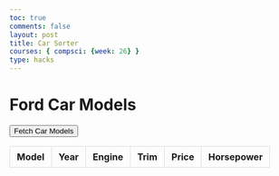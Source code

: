 ```yaml
---
toc: true
comments: false
layout: post
title: Car Sorter
courses: { compsci: {week: 26} }
type: hacks
---
```


<html lang="en">
<head>
    <meta charset="UTF-8">
    <meta name="viewport" content="width=device-width, initial-scale=1.0">
    <title>Ford Car Models</title>
    <style>
        table {
            width: 100%;
            border-collapse: collapse;
        }
        th, td {
            padding: 8px 12px;
            border: 1px solid #ddd;
            text-align: left;
        }
        th {
            cursor: pointer;
        }
    </style>
</head>
<body>
    <h1>Ford Car Models</h1>
    <button id="fetchDataBtn">Fetch Car Models</button>
    <table id="carTable">
        <thead>
            <tr>
                <th onclick="sortTable(0)">Model</th>
                <th onclick="sortTable(1)">Year</th>
                <th onclick="sortTable(2)">Engine</th>
                <th onclick="sortTable(3)">Trim</th>
                <th onclick="sortTable(4)">Price</th>
                <th onclick="sortTable(5)">Horsepower</th>
            </tr>
        </thead>
        <tbody>
            <!-- Data will be inserted here -->
        </tbody>
    </table>
    <script>
        document.getElementById('fetchDataBtn').addEventListener('click', fetchCarData);
        function fetchCarData() {
            fetch('http://127.0.0.1:5000/cars')
                .then(response => response.json())
                .then(data => {
                    const tableBody = document.getElementById('carTable').getElementsByTagName('tbody')[0];
                    tableBody.innerHTML = '';
                    data.forEach(car => {
                        const row = tableBody.insertRow();
                        row.insertCell(0).innerText = car.model_name;
                        row.insertCell(1).innerText = car.year;
                        row.insertCell(2).innerText = car.engine;
                        row.insertCell(3).innerText = car.trim;
                        row.insertCell(4).innerText = `$${car.price.toFixed(2)}`;
                        row.insertCell(5).innerText = car.horsepower;
                    });
                });
        }
        function sortTable(n) {
            const table = document.getElementById('carTable');
            let rows, switching, i, x, y, shouldSwitch, dir, switchcount = 0;
            switching = true;
            dir = "asc"; 
            while (switching) {
                switching = false;
                rows = table.rows;
                for (i = 1; i < (rows.length - 1); i++) {
                    shouldSwitch = false;
                    x = rows[i].getElementsByTagName("TD")[n];
                    y = rows[i + 1].getElementsByTagName("TD")[n];
                    if (dir === "asc") {
                        if (x.innerHTML.toLowerCase() > y.innerHTML.toLowerCase()) {
                            shouldSwitch = true;
                            break;
                        }
                    } else if (dir === "desc") {
                        if (x.innerHTML.toLowerCase() < y.innerHTML.toLowerCase()) {
                            shouldSwitch = true;
                            break;
                        }
                    }
                }
                if (shouldSwitch) {
                    rows[i].parentNode.insertBefore(rows[i + 1], rows[i]);
                    switching = true;
                    switchcount ++;
                } else {
                    if (switchcount === 0 && dir === "asc") {
                        dir = "desc";
                        switching = true;
                    }
                }
            }
        }
    </script>
</body>
</html>
